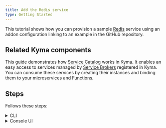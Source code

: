 ```yaml
---
title: Add the Redis service
type: Getting Started
---
```


This tutorial shows how you can provision a sample [Redis](https://redis.io/) service using an addon configuration linking to an example in the GitHub repository.

## Related Kyma components

This guide demonstrates how [Service Catalog](/components/service-catalog/) works in Kyma. It enables an easy access to services managed by [Service Brokers](/components/service-catalog/#overview-service-brokers) registered in Kyma. You can consume these services by creating their instances and binding them to your microservices and Functions.

## Steps

Follows these steps:

<div tabs name="steps" group="create-redis-service">
  <details>
  <summary label="cli">
  CLI
  </summary>

1. Provision an AddonsConfiguration CR with the Redis service:

   ```yaml
   cat <<EOF | kubectl apply -f  -
   apiVersion: addons.kyma-project.io/v1alpha1
   kind: AddonsConfiguration
   metadata:
     name: redis-addon
     namespace: orders-service
   spec:
     repositories:
     - url: https://github.com/kyma-project/addons/releases/download/0.12.0/index-testing.yaml
   EOF
   ```

2. Check if the AddonsConfiguration CR was created successfully. The CR phase should state `Ready`:

  ```bash
  kubectl get addonsconfigurations redis-addon -n orders-service -o=jsonpath="{.status.phase}"
  ```

  </details>
  <details>
  <summary label="console-ui">
  Console UI
  </summary>

1. Navigate to the `orders-service` Namespace overview by selecting it from the drop-down list in the top navigation panel.

2. Navigate to the **Configuration** section in the left navigation panel, go to the **Addons** view, and select **Add New Configuration**.

3. Once the new box opens up, enter `https://github.com/kyma-project/addons/releases/download/0.11.0/index-testing.yaml` in the **Urls** field. The addon name is automatically generated.

4. Select **Add** to confirm the changes.

5. Wait for the addon to have the `READY` status.


    </details>
</div>
